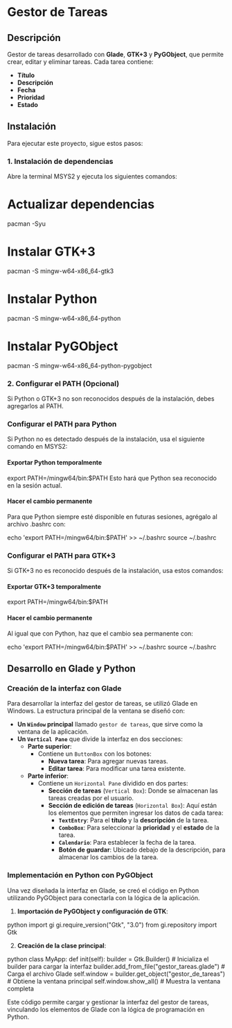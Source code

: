 # Gestor de Tareas

## Descripción
Gestor de tareas desarrollado con **Glade**, **GTK+3** y **PyGObject**, que permite crear, editar y eliminar tareas. Cada tarea contiene:
- **Título**
- **Descripción**
- **Fecha**
- **Prioridad**
- **Estado**

## Instalación
Para ejecutar este proyecto, sigue estos pasos:

### 1. Instalación de dependencias
Abre la terminal MSYS2 y ejecuta los siguientes comandos:


# Actualizar dependencias
pacman -Syu

# Instalar GTK+3
pacman -S mingw-w64-x86_64-gtk3

# Instalar Python
pacman -S mingw-w64-x86_64-python

# Instalar PyGObject
pacman -S mingw-w64-x86_64-python-pygobject

### 2. Configurar el PATH (Opcional)
Si Python o GTK+3 no son reconocidos después de la instalación, debes agregarlos al PATH.  

### Configurar el PATH para Python
Si Python no es detectado después de la instalación, usa el siguiente comando en MSYS2:  

#### Exportar Python temporalmente
export PATH=/mingw64/bin:$PATH
Esto hará que Python sea reconocido en la sesión actual.  

#### Hacer el cambio permanente
Para que Python siempre esté disponible en futuras sesiones, agrégalo al archivo .bashrc con: 

echo 'export PATH=/mingw64/bin:$PATH' >> ~/.bashrc
source ~/.bashrc


### Configurar el PATH para GTK+3
Si GTK+3 no es reconocido después de la instalación, usa estos comandos:  

#### Exportar GTK+3 temporalmente

export PATH=/mingw64/bin:$PATH

#### Hacer el cambio permanente
Al igual que con Python, haz que el cambio sea permanente con:  

echo 'export PATH=/mingw64/bin:$PATH' >> ~/.bashrc
source ~/.bashrc

## Desarrollo en Glade y Python

### Creación de la interfaz con Glade
Para desarrollar la interfaz del gestor de tareas, se utilizó Glade en Windows. La estructura principal de la ventana se diseñó con:

- **Un `Window` principal** llamado `gestor de tareas`, que sirve como la ventana de la aplicación.
- **Un `Vertical Pane`** que divide la interfaz en dos secciones:
  - **Parte superior**:
    - Contiene un `ButtonBox` con los botones:
      - **Nueva tarea**: Para agregar nuevas tareas.
      - **Editar tarea**: Para modificar una tarea existente.
  - **Parte inferior**:
    - Contiene un `Horizontal Pane` dividido en dos partes:
      - **Sección de tareas** (`Vertical Box`): Donde se almacenan las tareas creadas por el usuario.
      - **Sección de edición de tareas** (`Horizontal Box`): Aquí están los elementos que permiten ingresar los datos de cada tarea:
        - **`TextEntry`**: Para el **título** y la **descripción** de la tarea.
        - **`ComboBox`**: Para seleccionar la **prioridad** y el **estado** de la tarea.
        - **`Calendario`**: Para establecer la fecha de la tarea.
        - **Botón de guardar**: Ubicado debajo de la descripción, para almacenar los cambios de la tarea.

### Implementación en Python con PyGObject
Una vez diseñada la interfaz en Glade, se creó el código en Python utilizando PyGObject para conectarla con la lógica de la aplicación.

1. **Importación de PyGObject y configuración de GTK**:
   
python
   import gi
   gi.require_version("Gtk", "3.0")
   from gi.repository import Gtk
  

2. **Creación de la clase principal**:
   
python
   class MyApp:
       def init(self):
           builder = Gtk.Builder()  # Inicializa el builder para cargar la interfaz
           builder.add_from_file("gestor_tareas.glade")  # Carga el archivo Glade
           self.window = builder.get_object("gestor_de_tareas")  # Obtiene la ventana principal
           self.window.show_all()  # Muestra la ventana completa
  

Este código permite cargar y gestionar la interfaz del gestor de tareas, vinculando los elementos de Glade con la lógica de programación en Python.



